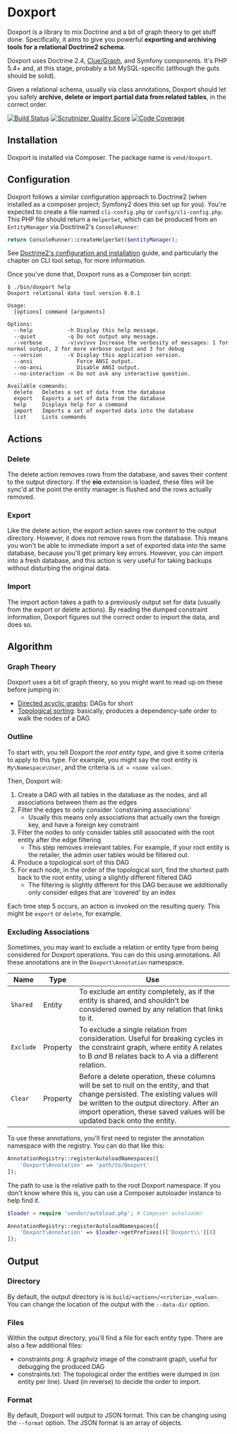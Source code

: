 # Doxport

Doxport is a library to mix Doctrine and a bit of graph theory to get stuff
done.  Specifically, it aims to give you powerful **exporting and archiving
tools for a relational Doctrine2 schema**.

Doxport uses Doctrine 2.4, [Clue/Graph](https://github.com/clue/graph), and
Symfony components. It's PHP 5.4+ and, at this stage, probably a bit
MySQL-specific (although the guts should be solid).

Given a relational schema, usually via class annotations, Doxport should let
you safely **archive, delete or import partial data from related tables**, in
the correct order.

[![Build Status](https://travis-ci.org/vend/doxport.png)](https://travis-ci.org/vend/doxport)
[![Scrutinizer Quality Score](https://scrutinizer-ci.com/g/vend/doxport/badges/quality-score.png?s=babbc605acfb81f0cf141b93fa14f2b1bb05a361)](https://scrutinizer-ci.com/g/vend/doxport/)
[![Code Coverage](https://scrutinizer-ci.com/g/vend/doxport/badges/coverage.png?s=b19bb9d0469a3fc01d0894a3b2f7dc3522176bdc)](https://scrutinizer-ci.com/g/vend/doxport/)

## Installation

Doxport is installed via Composer. The package name is `vend/doxport`.

## Configuration

Doxport follows a similar configuration approach to Doctrine2 (when installed
as a composer project; Symfony2 does this set up for you). You're expected to
create a file named `cli-config.php` or `config/cli-config.php`. This PHP file
should return a `HelperSet`, which can be produced from an `EntityManager` via
Doctrine2's `ConsoleRunner`:

```php
return ConsoleRunner::createHelperSet($entityManager);
```

See [Doctrine2's configuration and
installation](http://docs.doctrine-project.org/en/latest/reference/configuration.html)
guide, and particularly the chapter on CLI tool setup, for more information.

Once you've done that, Doxport runs as a Composer bin script:

```
$ ./bin/doxport help
Doxport relational data tool version 0.0.1

Usage:
  [options] command [arguments]

Options:
  --help           -h Display this help message.
  --quiet          -q Do not output any message.
  --verbose        -v|vv|vvv Increase the verbosity of messages: 1 for normal output, 2 for more verbose output and 3 for debug
  --version        -V Display this application version.
  --ansi              Force ANSI output.
  --no-ansi           Disable ANSI output.
  --no-interaction -n Do not ask any interactive question.

Available commands:
  delete   Deletes a set of data from the database
  export   Exports a set of data from the database
  help     Displays help for a command
  import   Imports a set of exported data into the database
  list     Lists commands
```

## Actions

### Delete

The delete action removes rows from the database, and saves their content to
the output directory. If the **eio** extension is loaded, these files will be
sync'd at the point the entity manager is flushed and the rows actually
removed.

### Export

Like the delete action, the export action saves row content to the output
directory. However, it does not remove rows from the database. This means you
won't be able to immediate import a set of exported data into the same
database, because you'll get primary key errors. However, you can import into a
fresh database, and this action is very useful for taking backups without
disturbing the original data.

### Import

The import action takes a path to a previously output set for data (usually
from the export or delete actions). By reading the dumped constraint
information, Doxport figures out the correct order to import the data, and does
so.

## Algorithm

### Graph Theory

Doxport uses a bit of graph theory, so you might want to read up on these
before jumping in:

* [Directed acyclic
  graphs](http://en.wikipedia.org/wiki/Directed_acyclic_graph): DAGs for short
* [Topological sorting](http://en.wikipedia.org/wiki/Topological_sorting):
  basically, produces a dependency-safe order to walk the nodes of a DAG

### Outline

To start with, you tell Doxport the *root entity type*, and give it some
criteria to apply to this type. For example, you might say the root entity is
`My\Namespace\User`, and the criteria is `id = <some value>`.

Then, Doxport will:

1. Create a DAG with all tables in the database as the nodes, and all
   associations between them as the edges
2. Filter the edges to only consider 'constraining associations'
   * Usually this means only associations that actually own the foreign key,
     and have a foreign key constraint
3. Filter the nodes to only consider tables still associated with the root
   entity after the edge filtering
   * This step removes irrelevant tables. For example, if your root entity is
     the retailer, the admin user tables would be filtered out.
4. Produce a topological sort of this DAG
5. For each node, in the order of the topological sort, find the shortest path
   back to the root entity, using a slightly different filtered DAG
   * The filtering is slightly different for this DAG because we additionally
     only consider edges that are 'covered' by an index

Each time step 5 occurs, an action is invoked on the resulting query. This
might be `export` or `delete`, for example.

### Excluding Associations

Sometimes, you may want to exclude a relation or entity type from being
considered for Doxport operations. You can do this using annotations. All these
annotations are in the `Doxport\Annotation` namespace.

Name | Type | Use
-----|------|-----
`Shared` | Entity | To exclude an entity completely, as if the entity is shared, and shouldn't be considered owned by any relation that links to it.
`Exclude` | Property | To exclude a single relation from consideration. Useful for breaking cycles in the constraint graph, where entity A relates to B *and* B relates back to A via a different relation.
`Clear` | Property | Before a delete operation, these columns will be set to null on the entity, and that change persisted. The existing values will be written to the output directory. After an import operation, these saved values will be updated back onto the entity.

To use these annotations, you'll first need to register the annotation namespace with the registry. You can do that like this:

```php
AnnotationRegistry::registerAutoloadNamespaces([
    'Doxport\Annotation' => 'path/to/Doxport'
]);
```

The path to use is the relative path to the root Doxport namespace. If you don't know where this is, you can use a Composer autoloader instance to help find it.

```php
$loader = require 'vendor/autoload.php'; # Composer autoloader

AnnotationRegistry::registerAutoloadNamespaces([
    'Doxport\Annotation' => $loader->getPrefixes()['Doxport\\'][0]
]);
```

## Output

### Directory

By default, the output directory is is `build/<action>/<criteria>_<value>`. You
can change the location of the output with the `--data-dir` option.

### Files

Within the output directory, you'll find a file for each entity type. There are
also a few additional files:

* constraints.png: A graphviz image of the constraint graph, useful for
  debugging the produced DAG
* constraints.txt: The topological order the entities were dumped in (on entity
  per line). Used (in reverse) to decide the order to import.

### Format

By default, Doxport will output to JSON format. This can be changing using the
`--format` option. The JSON format is an array of objects.
